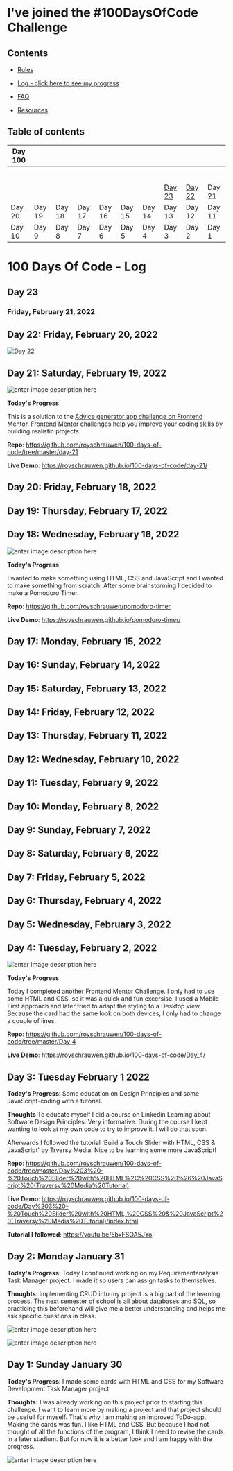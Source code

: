 # I've joined the #100DaysOfCode Challenge

## Contents

- [Rules](rules.md)

- [Log - click here to see my progress](log.md)

- [FAQ](FAQ.md)

- [Resources](resources.md)

## Table of contents

| Day 100 |        |        |        |        |        |        |                   |                                           |        |
| ------- | ------ | ------ | ------ | ------ | ------ | ------ | ----------------- | ----------------------------------------- | ------ |
|         |        |        |        |        |        |        |                   |                                           |        |
|         |        |        |        |        |        |        |                   |                                           |        |
|         |        |        |        |        |        |        |                   |                                           |        |
|         |        |        |        |        |        |        |                   |                                           |        |
|         |        |        |        |        |        |        |                   |                                           |        |
|         |        |        |        |        |        |        |                   |                                           |        |
|         |        |        |        |        |        |        | [Day 23](#day-23) | [Day 22](#day-22-friday-february-20-2022) | Day 21 |
| Day 20  | Day 19 | Day 18 | Day 17 | Day 16 | Day 15 | Day 14 | Day 13            | Day 12                                    | Day 11 |
| Day 10  | Day 9  | Day 8  | Day 7  | Day 6  | Day 5  | Day 4  | Day 3             | Day 2                                     | Day 1  |

# 100 Days Of Code - Log

## Day 23

### Friday, February 21, 2022

## Day 22: Friday, February 20, 2022

![Day 22](https://github.com/royschrauwen/100-days-of-code/blob/master/day-22/tweet-day22.png?raw=true)

## Day 21: Saturday, February 19, 2022

![enter image description here](https://github.com/royschrauwen/100-days-of-code/blob/master/day-21/screenshot-day21.png?raw=true)

**Today's Progress**

This is a solution to the [Advice generator app challenge on Frontend Mentor](https://www.frontendmentor.io/challenges/advice-generator-app-QdUG-13db). Frontend Mentor challenges help you improve your coding skills by building realistic projects.

**Repo**: https://github.com/royschrauwen/100-days-of-code/tree/master/day-21

**Live Demo**: https://royschrauwen.github.io/100-days-of-code/day-21/

## Day 20: Friday, February 18, 2022

## Day 19: Thursday, February 17, 2022

## Day 18: Wednesday, February 16, 2022

![enter image description here](https://github.com/royschrauwen/100-days-of-code/blob/master/day-18/day-18-screenshot.jpg?raw=true)

**Today's Progress**

I wanted to make something using HTML, CSS and JavaScript and I wanted to make something from scratch. After some brainstorming I decided to make a Pomodoro Timer.

**Repo**: https://github.com/royschrauwen/pomodoro-timer

**Live Demo**: https://royschrauwen.github.io/pomodoro-timer/

## Day 17: Monday, February 15, 2022

## Day 16: Sunday, February 14, 2022

## Day 15: Saturday, February 13, 2022

## Day 14: Friday, February 12, 2022

## Day 13: Thursday, February 11, 2022

## Day 12: Wednesday, February 10, 2022

## Day 11: Tuesday, February 9, 2022

## Day 10: Monday, February 8, 2022

## Day 9: Sunday, February 7, 2022

## Day 8: Saturday, February 6, 2022

## Day 7: Friday, February 5, 2022

## Day 6: Thursday, February 4, 2022

## Day 5: Wednesday, February 3, 2022

## Day 4: Tuesday, February 2, 2022

![enter image description here](https://github.com/royschrauwen/100-days-of-code/blob/master/day-04/screenshot_day4.png?raw=true)

**Today's Progress**

Today I completed another Frontend Mentor Challenge. I only had to use some HTML and CSS, so it was a quick and fun excersise. I used a Mobile-First approach and later tried to adapt the styling to a Desktop view. Because the card had the same look on both devices, I only had to change a couple of lines.

**Repo**: https://github.com/royschrauwen/100-days-of-code/tree/master/Day_4

**Live Demo**: https://royschrauwen.github.io/100-days-of-code/Day_4/

## Day 3: Tuesday February 1 2022

**Today's Progress**: Some education on Design Principles and some JavaScript-coding with a tutorial.

**Thoughts** To educate myself I did a course on Linkedin Learning about Software Design Principles. Very informative. During the course I kept wanting to look at my own code to try to improve it. I will do that soon.

Afterwards I followed the tutorial 'Build a Touch Slider with HTML, CSS & JavaScript' by Trversy Media. Nice to be learning some more JavaScript!

**Repo**: https://github.com/royschrauwen/100-days-of-code/tree/master/Day%203%20-%20Touch%20Slider%20with%20HTML%2C%20CSS%20%26%20JavaScript%20(Traversy%20Media%20Tutorial)

**Live Demo**: https://royschrauwen.github.io/100-days-of-code/Day%203%20-%20Touch%20Slider%20with%20HTML,%20CSS%20&%20JavaScript%20(Traversy%20Media%20Tutorial)/index.html

**Tutorial I followed**: https://youtu.be/5bxFSOA5JYo

## Day 2: Monday January 31

**Today's Progress**: Today I continued working on my Requirementanalysis Task Manager project. I made it so users can assign tasks to themselves.

**Thoughts**: Implementing CRUD into my project is a big part of the learning process. The next semester of school is all about databases and SQL, so practicing this beforehand will give me a better understanding and helps me ask specific questions in class.

![enter image description here](https://pbs.twimg.com/media/FKapZe7WYAA7AiR?format=jpg&name=4096x4096)

![enter image description here](https://pbs.twimg.com/media/FKaqTphXMAEij8z?format=jpg&name=large)

## Day 1: Sunday January 30

**Today's Progress**: I made some cards with HTML and CSS for my Software Development Task Manager project

**Thoughts:** I was already working on this project prior to starting this challenge. I want to learn more by making a project and that project should be usefull for myself. That's why I am making an improved ToDo-app. Making the cards was fun. I like HTML and CSS. But because I had not thought of all the functions of the program, I think I need to revise the cards in a later stadium. But for now it is a better look and I am happy with the progress.

![enter image description here](https://pbs.twimg.com/media/FKWbDqhWQAQDusI?format=jpg&name=large)
